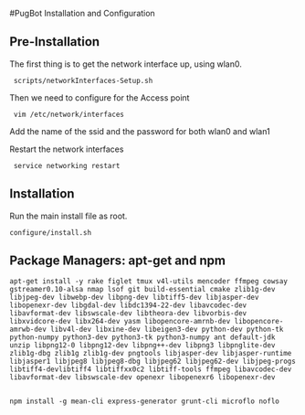 #PugBot Installation and Configuration


## Pre-Installation

The first thing is to get the network interface up, using wlan0.

     scripts/networkInterfaces-Setup.sh

Then we need to configure for the Access point

     vim /etc/network/interfaces

Add the name of the ssid and the password for both wlan0 and wlan1

Restart the network interfaces

     service networking restart
    
## Installation

Run the main install file as root.

    configure/install.sh

## Package Managers: apt-get and npm

    apt-get install -y rake figlet tmux v4l-utils mencoder ffmpeg cowsay gstreamer0.10-alsa nmap lsof git build-essential cmake zlib1g-dev libjpeg-dev libwebp-dev libpng-dev libtiff5-dev libjasper-dev libopenexr-dev libgdal-dev libdc1394-22-dev libavcodec-dev libavformat-dev libswscale-dev libtheora-dev libvorbis-dev libxvidcore-dev libx264-dev yasm libopencore-amrnb-dev libopencore-amrwb-dev libv4l-dev libxine-dev libeigen3-dev python-dev python-tk python-numpy python3-dev python3-tk python3-numpy ant default-jdk unzip libpng12-0 libpng12-dev libpng++-dev libpng3 libpnglite-dev zlib1g-dbg zlib1g zlib1g-dev pngtools libjasper-dev libjasper-runtime libjasper1 libjpeg8 libjpeg8-dbg libjpeg62 libjpeg62-dev libjpeg-progs libtiff4-devlibtiff4 libtiffxx0c2 libtiff-tools ffmpeg libavcodec-dev libavformat-dev libswscale-dev openexr libopenexr6 libopenexr-dev


    npm install -g mean-cli express-generator grunt-cli microflo noflo


